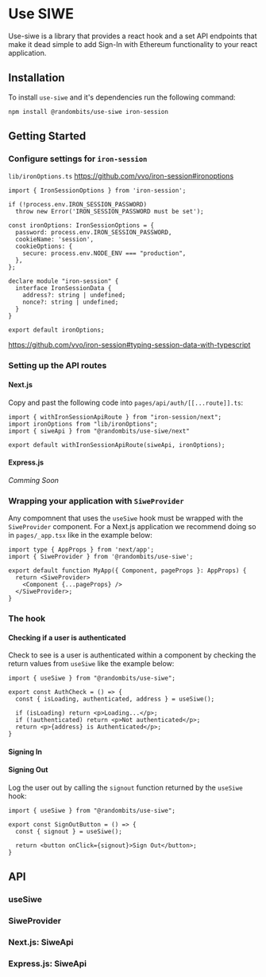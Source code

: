 # Use SIWE

Use-siwe is a library that provides a react hook and a set API endpoints that
make it dead simple to add Sign-In with Ethereum functionality to your react
application.

## Installation

To install `use-siwe` and it's dependencies run the following command:

```
npm install @randombits/use-siwe iron-session
```

## Getting Started

### Configure settings for `iron-session`

`lib/ironOptions.ts`
https://github.com/vvo/iron-session#ironoptions

```
import { IronSessionOptions } from 'iron-session';

if (!process.env.IRON_SESSION_PASSWORD)
  throw new Error('IRON_SESSION_PASSWORD must be set');

const ironOptions: IronSessionOptions = {
  password: process.env.IRON_SESSION_PASSWORD,
  cookieName: 'session',
  cookieOptions: {
    secure: process.env.NODE_ENV === "production",
  },
};

declare module "iron-session" {
  interface IronSessionData {
    address?: string | undefined;
    nonce?: string | undefined;
  }
}

export default ironOptions;
```

https://github.com/vvo/iron-session#typing-session-data-with-typescript

### Setting up the API routes

#### Next.js

Copy and past the following code into `pages/api/auth/[[...route]].ts`:

```
import { withIronSessionApiRoute } from "iron-session/next";
import ironOptions from "lib/ironOptions";
import { siweApi } from "@randombits/use-siwe/next"

export default withIronSessionApiRoute(siweApi, ironOptions);
```

#### Express.js

_Comming Soon_

### Wrapping your application with `SiweProvider`

Any compomnent that uses the `useSiwe` hook must be wrapped with the
`SiweProvider` component. For a Next.js application we recommend doing so in
`pages/_app.tsx` like in the example below:

```
import type { AppProps } from 'next/app';
import { SiweProvider } from '@randombits/use-siwe';

export default function MyApp({ Component, pageProps }: AppProps) {
  return <SiweProvider>
    <Component {...pageProps} />
  </SiweProvider>;
}
```

### The hook

#### Checking if a user is authenticated

Check to see is a user is authenticated within a component by checking the
return values from `useSiwe` like the example below:

```
import { useSiwe } from "@randombits/use-siwe";

export const AuthCheck = () => {
  const { isLoading, authenticated, address } = useSiwe();

  if (isLoading) return <p>Loading...</p>;
  if (!authenticated) return <p>Not authenticated</p>;
  return <p>{address} is Authenticated</p>;
}

```

#### Signing In

#### Signing Out

Log the user out by calling the `signout` function returned by the `useSiwe`
hook:

```
import { useSiwe } from "@randombits/use-siwe";

export const SignOutButton = () => {
  const { signout } = useSiwe();

  return <button onClick={signout}>Sign Out</button>;
}
```

## API

### useSiwe

### SiweProvider

### Next.js: SiweApi

### Express.js: SiweApi
